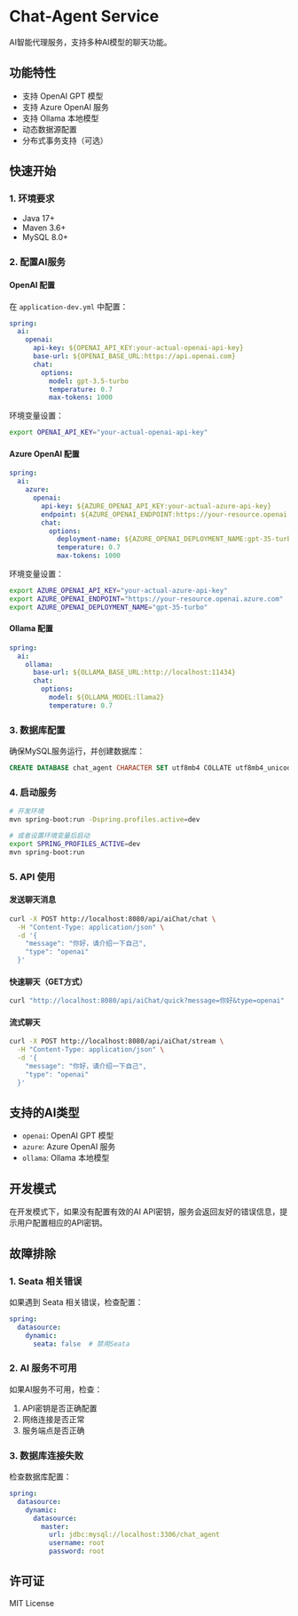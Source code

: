 # Chat-Agent Service

AI智能代理服务，支持多种AI模型的聊天功能。

## 功能特性

- 支持 OpenAI GPT 模型
- 支持 Azure OpenAI 服务
- 支持 Ollama 本地模型
- 动态数据源配置
- 分布式事务支持（可选）

## 快速开始

### 1. 环境要求

- Java 17+
- Maven 3.6+
- MySQL 8.0+

### 2. 配置AI服务

#### OpenAI 配置

在 `application-dev.yml` 中配置：

```yaml
spring:
  ai:
    openai:
      api-key: ${OPENAI_API_KEY:your-actual-openai-api-key}
      base-url: ${OPENAI_BASE_URL:https://api.openai.com}
      chat:
        options:
          model: gpt-3.5-turbo
          temperature: 0.7
          max-tokens: 1000
```

环境变量设置：
```bash
export OPENAI_API_KEY="your-actual-openai-api-key"
```

#### Azure OpenAI 配置

```yaml
spring:
  ai:
    azure:
      openai:
        api-key: ${AZURE_OPENAI_API_KEY:your-actual-azure-api-key}
        endpoint: ${AZURE_OPENAI_ENDPOINT:https://your-resource.openai.azure.com}
        chat:
          options:
            deployment-name: ${AZURE_OPENAI_DEPLOYMENT_NAME:gpt-35-turbo}
            temperature: 0.7
            max-tokens: 1000
```

环境变量设置：
```bash
export AZURE_OPENAI_API_KEY="your-actual-azure-api-key"
export AZURE_OPENAI_ENDPOINT="https://your-resource.openai.azure.com"
export AZURE_OPENAI_DEPLOYMENT_NAME="gpt-35-turbo"
```

#### Ollama 配置

```yaml
spring:
  ai:
    ollama:
      base-url: ${OLLAMA_BASE_URL:http://localhost:11434}
      chat:
        options:
          model: ${OLLAMA_MODEL:llama2}
          temperature: 0.7
```

### 3. 数据库配置

确保MySQL服务运行，并创建数据库：

```sql
CREATE DATABASE chat_agent CHARACTER SET utf8mb4 COLLATE utf8mb4_unicode_ci;
```

### 4. 启动服务

```bash
# 开发环境
mvn spring-boot:run -Dspring.profiles.active=dev

# 或者设置环境变量后启动
export SPRING_PROFILES_ACTIVE=dev
mvn spring-boot:run
```

### 5. API 使用

#### 发送聊天消息

```bash
curl -X POST http://localhost:8080/api/aiChat/chat \
  -H "Content-Type: application/json" \
  -d '{
    "message": "你好，请介绍一下自己",
    "type": "openai"
  }'
```

#### 快速聊天（GET方式）

```bash
curl "http://localhost:8080/api/aiChat/quick?message=你好&type=openai"
```

#### 流式聊天

```bash
curl -X POST http://localhost:8080/api/aiChat/stream \
  -H "Content-Type: application/json" \
  -d '{
    "message": "你好，请介绍一下自己",
    "type": "openai"
  }'
```

## 支持的AI类型

- `openai`: OpenAI GPT 模型
- `azure`: Azure OpenAI 服务
- `ollama`: Ollama 本地模型

## 开发模式

在开发模式下，如果没有配置有效的AI API密钥，服务会返回友好的错误信息，提示用户配置相应的API密钥。

## 故障排除

### 1. Seata 相关错误

如果遇到 Seata 相关错误，检查配置：

```yaml
spring:
  datasource:
    dynamic:
      seata: false  # 禁用Seata
```

### 2. AI 服务不可用

如果AI服务不可用，检查：

1. API密钥是否正确配置
2. 网络连接是否正常
3. 服务端点是否正确

### 3. 数据库连接失败

检查数据库配置：

```yaml
spring:
  datasource:
    dynamic:
      datasource:
        master:
          url: jdbc:mysql://localhost:3306/chat_agent
          username: root
          password: root
```

## 许可证

MIT License
